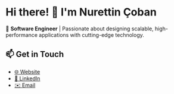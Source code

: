 # Hi there! 👋 I'm Nurettin Çoban  

🚀 **Software Engineer** | Passionate about designing scalable, high-performance applications with cutting-edge technology.  

## 📫 Get in Touch  
- [🌐 Website](http://www.nurettincoban.com/)  
- [💼 LinkedIn](https://www.linkedin.com/in/nurettincoban/)  
- [✉️ Email](mailto:cobannurettin@gmail.com)  
